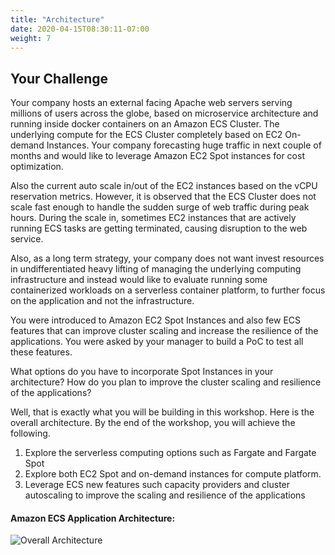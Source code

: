 ```yaml
---
title: "Architecture"
date: 2020-04-15T08:30:11-07:00
weight: 7
---
```


Your Challenge
---

Your company hosts an external facing Apache web servers serving millions of users across the globe, based on microservice architecture and running inside docker containers on an Amazon ECS Cluster. The underlying compute for the ECS Cluster completely based on EC2 On-demand Instances. Your company forecasting huge traffic in next couple of months and would like to leverage Amazon EC2 Spot instances for cost optimization. 

Also the current auto scale in/out of the EC2 instances based on the vCPU reservation metrics. However, it is observed that the ECS Cluster does not scale fast enough to handle the sudden surge of web traffic during peak hours. During the scale in, sometimes EC2 instances that are actively running ECS tasks are getting terminated, causing disruption to the web service. 

Also, as a long term strategy, your company does not want invest resources in undifferentiated heavy lifting of managing the underlying computing infrastructure and instead would like to evaluate running some containerized workloads on a serverless container platform, to further focus on the application and not the infrastructure.

You were introduced to Amazon EC2 Spot Instances and also few ECS features that can improve cluster scaling and increase the resilience of the applications. You were asked by your manager to build a PoC to test all these features. 

What options do you have to incorporate Spot Instances in your architecture? 
How do you plan to improve the cluster scaling and resilience of the applications?
 
Well, that is exactly what you will be building in this workshop.
Here is the overall architecture. By the end of the workshop, you will achieve the following.

1. Explore the serverless computing options such as Fargate and Fargate Spot
2. Explore both EC2 Spot and on-demand instances for compute platform.
3. Leverage ECS new features such capacity providers and cluster autoscaling to improve the scaling and resilience of the applications


#### Amazon ECS Application Architecture:
![Overall Architecture](/images/ecs-spot-capacity-providers/amazon_ecs_arch.png)
